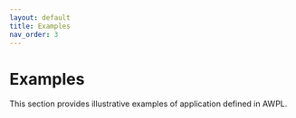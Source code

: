 ```yaml
---
layout: default
title: Examples
nav_order: 3
---
```


# Examples

This section provides illustrative examples of application defined in AWPL.

